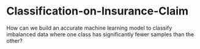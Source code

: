 # Classification-on-Insurance-Claim
How can we build an accurate machine learning model to classify imbalanced data where one class has significantly fewer samples than the other?
